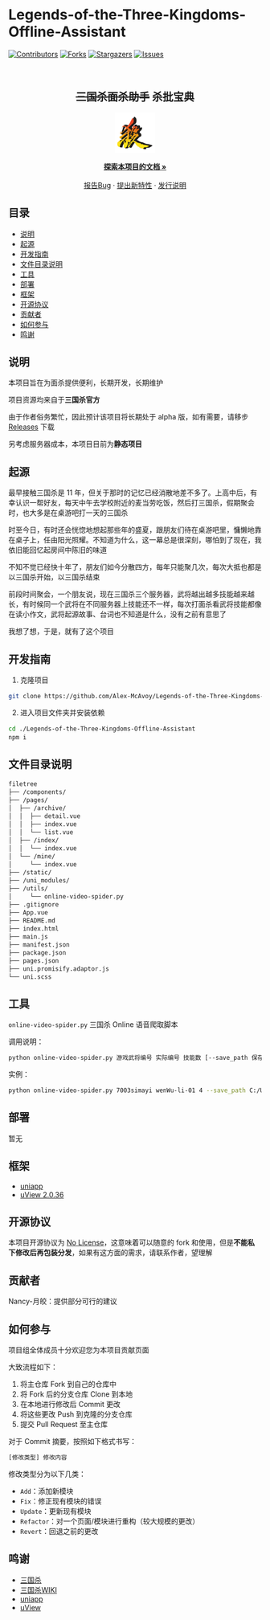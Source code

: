 # Legends-of-the-Three-Kingdoms-Offline-Assistant
<!-- PROJECT SHIELDS -->

[![Contributors][contributors-shield]][contributors-url]
[![Forks][forks-shield]][forks-url]
[![Stargazers][stars-shield]][stars-url]
[![Issues][issues-shield]][issues-url]

<!-- PROJECT LOGO -->
<br />

<p align="center">
  <h2 align="center"><strike>三国杀面杀助手</strike> 杀批宝典</h2>
</p>
<p align="center">
  <img src="static/logo.png" alt="Logo" width="80" height="80">
  <p align="center">
    <a href="https://github.com/Alex-McAvoy/Legends-of-the-Three-Kingdoms-Offline-Assistant"><strong>探索本项目的文档 »</strong></a>
    <br />
    <br />
    <a href="https://github.com/Alex-McAvoy/Legends-of-the-Three-Kingdoms-Offline-Assistant/issues">报告Bug</a>
    ·
    <a href="https://github.com/Alex-McAvoy/Legends-of-the-Three-Kingdoms-Offline-Assistant/issues">提出新特性</a>
    ·
    <a href="https://github.com/Alex-McAvoy/Legends-of-the-Three-Kingdoms-Offline-Assistant/releases">发行说明</a>
  </p>
</p>







## 目录

- [说明](#说明)
- [起源](#起源)
- [开发指南](#开发指南)
- [文件目录说明](#文件目录说明)
- [工具](#工具)
- [部署](#部署)
- [框架](#框架)
- [开源协议](#开源协议)
- [贡献者](#贡献者)
- [如何参与](#如何参与)
- [鸣谢](#鸣谢)

## 说明

本项目旨在为面杀提供便利，长期开发，长期维护

项目资源均来自于**三国杀官方**

由于作者俗务繁忙，因此预计该项目将长期处于 alpha 版，如有需要，请移步 [Releases](https://github.com/Alex-McAvoy/Legends-of-the-Three-Kingdoms-Offline-Assistant/releases) 下载

另考虑服务器成本，本项目目前为**静态项目**

## 起源

最早接触三国杀是 11 年，但关于那时的记忆已经消散地差不多了。上高中后，有幸认识一帮好友，每天中午去学校附近的麦当劳吃饭，然后打三国杀，假期聚会时，也大多是在桌游吧打一天的三国杀

时至今日，有时还会恍惚地想起那些年的盛夏，跟朋友们待在桌游吧里，慵懒地靠在桌子上，任由阳光照耀。不知道为什么，这一幕总是很深刻，哪怕到了现在，我依旧能回忆起房间中陈旧的味道

不知不觉已经快十年了，朋友们如今分散四方，每年只能聚几次，每次大抵也都是以三国杀开始，以三国杀结束

前段时间聚会，一个朋友说，现在三国杀三个服务器，武将越出越多技能越来越长，有时候同一个武将在不同服务器上技能还不一样，每次打面杀看武将技能都像在读小作文，武将起源故事、台词也不知道是什么，没有之前有意思了

我想了想，于是，就有了这个项目

## 开发指南

1. 克隆项目

```sh
git clone https://github.com/Alex-McAvoy/Legends-of-the-Three-Kingdoms-Offline-Assistant.git
```

2. 进入项目文件夹并安装依赖

```sh
cd ./Legends-of-the-Three-Kingdoms-Offline-Assistant
npm i
```

## 文件目录说明

```
filetree 
├── /components/
├── /pages/
│  ├── /archive/
│  │  ├── detail.vue
│  │  ├── index.vue
│  │  └── list.vue
│  ├── /index/
│  │  └── index.vue
│  └── /mine/
│     └── index.vue
├── /static/
├── /uni_modules/
├── /utils/
│     └── online-video-spider.py
├── .gitignore
├── App.vue
├── README.md
├── index.html
├── main.js
├── manifest.json
├── package.json
├── pages.json
├── uni.promisify.adaptor.js
└── uni.scss

```

## 工具

`online-video-spider.py` 三国杀 Online 语音爬取脚本

调用说明：

```bash
python online-video-spider.py 游戏武将编号 实际编号 技能数 [--save_path 保存路径(可选)]
```

实例：

```bash
python online-video-spider.py 7003simayi wenWu-li-01 4 --save_path C:/Users/Alex/Desktop/mp3
```

## 部署

暂无

## 框架

- [uniapp](https://uniapp.dcloud.net.cn/)
- [uView 2.0.36](https://uviewui.com/components/intro.html)

## 开源协议

本项目开源协议为 [No License](https://www.google.com.hk/url?sa=t&rct=j&q=&esrc=s&source=web&cd=&ved=2ahUKEwigkv-KtMT0AhXFdXAKHdI4BCcQFnoECAQQAw&url=https%3A%2F%2Fchoosealicense.com%2Fno-permission%2F&usg=AOvVaw3M2Q4IbdhnpJ2K71TF7SPB)，这意味着可以随意的 fork 和使用，但是**不能私下修改后再包装分发**，如果有这方面的需求，请联系作者，望理解

## 贡献者

Nancy-月皎：提供部分可行的建议

## 如何参与

项目组全体成员十分欢迎您为本项目贡献页面

大致流程如下：

1. 将主仓库 Fork 到自己的仓库中
2. 将 Fork 后的分支仓库 Clone 到本地
3. 在本地进行修改后 Commit 更改
4. 将这些更改 Push 到克隆的分支仓库
5. 提交 Pull Request 至主仓库

对于 Commit 摘要，按照如下格式书写：

```bash
[修改类型] 修改内容
```

修改类型分为以下几类：

- `Add`：添加新模块
- `Fix`：修正现有模块的错误
- `Update`：更新现有模块
- `Refactor`：对一个页面/模块进行重构（较大规模的更改）
- `Revert`：回退之前的更改

## 鸣谢

- [三国杀](https://www.sanguosha.com/)
- [三国杀WIKI](https://wiki.biligame.com/sgs/)
- [uniapp](https://uniapp.dcloud.net.cn/)
- [uView](https://uviewui.com/components/intro.html)


<!-- links -->
[contributors-shield]: https://img.shields.io/github/contributors/Alex-McAvoy/Legends-of-the-Three-Kingdoms-Offline-Assistant.svg?style=flat-square
[contributors-url]: https://github.com/Alex-McAvoy/Legends-of-the-Three-Kingdoms-Offline-Assistant/graphs/contributors
[forks-shield]: https://img.shields.io/github/forks/Alex-McAvoy/Legends-of-the-Three-Kingdoms-Offline-Assistant.svg?style=flat-square
[forks-url]: https://github.com/Alex-McAvoy/Legends-of-the-Three-Kingdoms-Offline-Assistant/network/members
[stars-shield]: https://img.shields.io/github/stars/Alex-McAvoy/Legends-of-the-Three-Kingdoms-Offline-Assistant.svg?style=flat-square
[stars-url]: https://github.com/Alex-McAvoy/Legends-of-the-Three-Kingdoms-Offline-Assistant/stargazers
[issues-shield]: https://img.shields.io/github/issues/Alex-McAvoy/Legends-of-the-Three-Kingdoms-Offline-Assistant.svg?style=flat-square
[issues-url]: https://img.shields.io/github/issues/Alex-McAvoy/Legends-of-the-Three-Kingdoms-Offline-Assistant.svg

